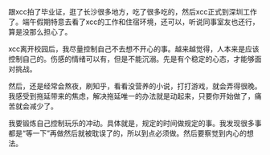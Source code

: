 跟xcc拍了毕业证，逛了长沙很多地方，吃了很多吃的，然后xcc正式到深圳工作了。端午假期特意去看了xcc的工作和住宿环境，还可以，听说同事室友也还行，算是没那么担心了。

xcc离开校园后，我尽量控制自己不去想不开心的事。越来越觉得，人本来是应该控制自己的。伤感的情绪可以有，但是不能沉溺。先是有个稳定的心态，才能够面对挑战。

然后，还是经常会熬夜，刷知乎，看看没营养的小说，打打游戏，就会弄得很晚。我感受到拖延带来的焦虑，解决拖延唯一的办法就是动起来，只要你开始做了，痛苦就会减少了。

我要锻炼自己控制玩乐的冲动。具体就是，规定的时间做规定的事。我发现很多事都是“等一下”再做然后就被耽误了的，所以到点必须做。然后要察觉到内心的想法。
